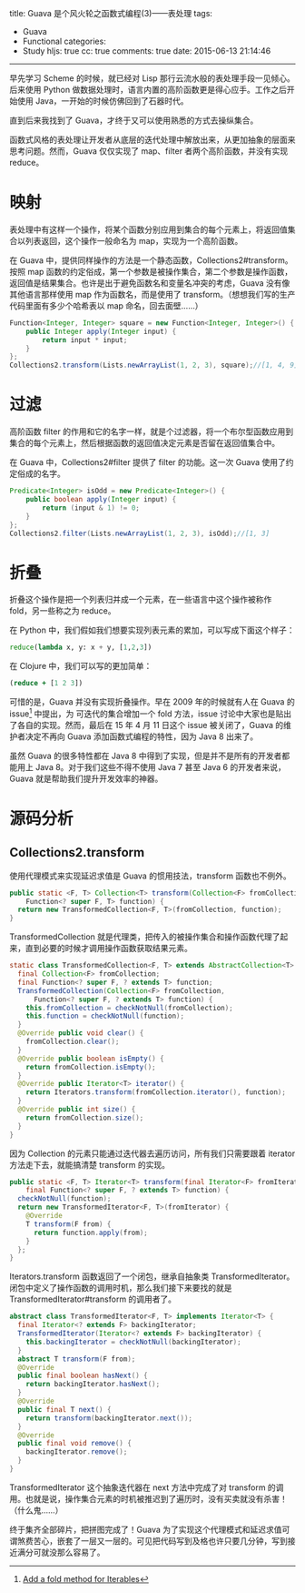 title: Guava 是个风火轮之函数式编程(3)——表处理
tags:
  - Guava
  - Functional
categories:
  - Study
hljs: true
cc: true
comments: true
date: 2015-06-13 21:14:46
---

早先学习 Scheme 的时候，就已经对 Lisp 那行云流水般的表处理手段一见倾心。后来使用 Python 做数据处理时，语言内置的高阶函数更是得心应手。工作之后开始使用 Java，一开始的时候仿佛回到了石器时代。

直到后来我找到了 Guava，才终于又可以使用熟悉的方式去操纵集合。

函数式风格的表处理让开发者从底层的迭代处理中解放出来，从更加抽象的层面来思考问题。然而，Guava 仅仅实现了 map、filter 者两个高阶函数，并没有实现 reduce。

<!-- more --><!-- indicate-the-source -->

# 映射 #

表处理中有这样一个操作，将某个函数分别应用到集合的每个元素上，将返回值集合以列表返回，这个操作一般命名为 map，实现为一个高阶函数。

在 Guava 中，提供同样操作的方法是一个静态函数，Collections2#transform。按照 map 函数的约定俗成，第一个参数是被操作集合，第二个参数是操作函数，返回值是结果集合。也许是出于避免函数名和变量名冲突的考虑，Guava 没有像其他语言那样使用 map 作为函数名，而是使用了 transform。（想想我们写的生产代码里面有多少个哈希表以 map 命名，回去面壁……）

```java
Function<Integer, Integer> square = new Function<Integer, Integer>() {
    public Integer apply(Integer input) {
        return input * input;
    }
};
Collections2.transform(Lists.newArrayList(1, 2, 3), square);//[1, 4, 9]
```

# 过滤 #

高阶函数 filter 的作用和它的名字一样，就是个过滤器，将一个布尔型函数应用到集合的每个元素上，然后根据函数的返回值决定元素是否留在返回值集合中。

在 Guava 中，Collections2#filter 提供了 filter 的功能。这一次 Guava 使用了约定俗成的名字。

```java
Predicate<Integer> isOdd = new Predicate<Integer>() {
    public boolean apply(Integer input) {
        return (input & 1) != 0;
    }
};
Collections2.filter(Lists.newArrayList(1, 2, 3), isOdd);//[1, 3]
```

# 折叠 #

折叠这个操作是把一个列表归并成一个元素，在一些语言中这个操作被称作 fold，另一些称之为 reduce。

在 Python 中，我们假如我们想要实现列表元素的累加，可以写成下面这个样子：

```python
reduce(lambda x, y: x + y, [1,2,3])
```

在 Clojure 中，我们可以写的更加简单：

```clj
(reduce + [1 2 3])
```

可惜的是，Guava 并没有实现折叠操作。早在 2009 年的时候就有人在 Guava 的 issue[^1] 中提出，为 可迭代的集合增加一个 fold 方法，issue 讨论中大家也是贴出了各自的实现。然而，最后在 15 年 4 月 11 日这个 issue 被关闭了，Guava 的维护者决定不再向 Guava 添加函数式编程的特性，因为 Java 8 出来了。

[^1]: [Add a fold method for Iterables][1]

虽然 Guava 的很多特性都在 Java 8 中得到了实现，但是并不是所有的开发者都能用上 Java 8。对于我们这些不得不使用 Java 7 甚至 Java 6 的开发者来说，Guava 就是帮助我们提升开发效率的神器。


# 源码分析 #

## Collections2.transform ##

使用代理模式来实现延迟求值是 Guava 的惯用技法，transform 函数也不例外。

```java
public static <F, T> Collection<T> transform(Collection<F> fromCollection,
    Function<? super F, T> function) {
  return new TransformedCollection<F, T>(fromCollection, function);
}
```

TransformedCollection 就是代理类，把传入的被操作集合和操作函数代理了起来，直到必要的时候才调用操作函数获取结果元素。

```java
static class TransformedCollection<F, T> extends AbstractCollection<T> {
  final Collection<F> fromCollection;
  final Function<? super F, ? extends T> function;
  TransformedCollection(Collection<F> fromCollection,
      Function<? super F, ? extends T> function) {
    this.fromCollection = checkNotNull(fromCollection);
    this.function = checkNotNull(function);
  }
  @Override public void clear() {
    fromCollection.clear();
  }
  @Override public boolean isEmpty() {
    return fromCollection.isEmpty();
  }
  @Override public Iterator<T> iterator() {
    return Iterators.transform(fromCollection.iterator(), function);
  }
  @Override public int size() {
    return fromCollection.size();
  }
}
```

因为 Collection 的元素只能通过迭代器去遍历访问，所有我们只需要跟着 iterator 方法走下去，就能搞清楚 transform 的实现。

```java
public static <F, T> Iterator<T> transform(final Iterator<F> fromIterator,
    final Function<? super F, ? extends T> function) {
  checkNotNull(function);
  return new TransformedIterator<F, T>(fromIterator) {
    @Override
    T transform(F from) {
      return function.apply(from);
    }
  };
}
```

Iterators.transform 函数返回了一个闭包，继承自抽象类 TransformedIterator。闭包中定义了操作函数的调用时机，那么我们接下来要找的就是 TransformedIterator#transform 的调用者了。

```java
abstract class TransformedIterator<F, T> implements Iterator<T> {
  final Iterator<? extends F> backingIterator;
  TransformedIterator(Iterator<? extends F> backingIterator) {
    this.backingIterator = checkNotNull(backingIterator);
  }
  abstract T transform(F from);
  @Override
  public final boolean hasNext() {
    return backingIterator.hasNext();
  }
  @Override
  public final T next() {
    return transform(backingIterator.next());
  }
  @Override
  public final void remove() {
    backingIterator.remove();
  }
}
```

TransformedIterator 这个抽象迭代器在 next 方法中完成了对 transform 的调用。也就是说，操作集合元素的时机被推迟到了遍历时，没有买卖就没有杀害！（什么鬼……）

终于集齐全部碎片，把拼图完成了！Guava 为了实现这个代理模式和延迟求值可谓煞费苦心，嵌套了一层又一层的。可见把代码写到及格也许只要几分钟，写到接近满分可就没那么容易了。


[1]: https://github.com/google/guava/issues/218

